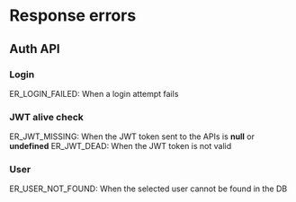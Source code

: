 # Response errors

## Auth API

### Login

ER_LOGIN_FAILED: When a login attempt fails

### JWT alive check

ER_JWT_MISSING: When the JWT token sent to the APIs is **null** or **undefined**
ER_JWT_DEAD: When the JWT token is not valid

### User

ER_USER_NOT_FOUND: When the selected user cannot be found in the DB